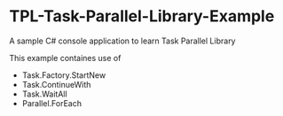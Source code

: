 # TPL-Task-Parallel-Library-Example
A sample C# console application to learn Task Parallel Library

<p>This example containes use of</p>
<ul>
  <li>Task.Factory.StartNew</li>
  <li>Task.ContinueWith</li>
  <li>Task.WaitAll</li>
  <li>Parallel.ForEach</li>
</ul>


